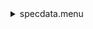 <details><summary>specdata.menu</summary><blockquote><pre><details><summary>specdata.cbk</summary><blockquote><pre><details><summary>SpecData.1083.000000.rcp</summary><blockquote><pre>SPECDATA Dark  1083.000000 4 4 1.5 1.5 1.5 1.5 1.5
SPECDATA Spectrum  1083.000000 0 0 1.640000 10.000000 1.640000 1.640000 6.108975
SPECDATA Spectrum  1083.000000 0 1 2.250886 10.000000 1.640000 1.640000 6.108975
SPECDATA Spectrum  1083.000000 0 2 3.291336 10.000000 1.640000 1.640000 6.108975
SPECDATA Spectrum  1083.000000 0 3 6.108975 10.000000 1.640000 1.640000 6.108975
SPECDATA Spectrum  1083.000000 0 4 10.000000 10.000000 1.640000 1.640000 6.108975
SPECDATA Spectrum  1083.000000 1 0 1.640000 3.291336 6.108975 10.000000 1.640000
SPECDATA Spectrum  1083.000000 1 1 2.250886 3.291336 6.108975 10.000000 1.640000
SPECDATA Spectrum  1083.000000 1 2 3.291336 3.291336 6.108975 10.000000 1.640000
SPECDATA Spectrum  1083.000000 1 3 6.108975 3.291336 6.108975 10.000000 1.640000
SPECDATA Spectrum  1083.000000 1 4 10.000000 3.291336 6.108975 10.000000 1.640000
SPECDATA Spectrum  1083.000000 2 0 1.640000 1.640000 10.000000 2.250886 2.250886
SPECDATA Spectrum  1083.000000 2 1 2.250886 1.640000 10.000000 2.250886 2.250886
SPECDATA Spectrum  1083.000000 2 2 3.291336 1.640000 10.000000 2.250886 2.250886
SPECDATA Spectrum  1083.000000 2 3 6.108975 1.640000 10.000000 2.250886 2.250886
SPECDATA Spectrum  1083.000000 2 4 10.000000 1.640000 10.000000 2.250886 2.250886
SPECDATA Spectrum  1083.000000 3 0 1.640000 2.250886 2.250886 3.291336 10.000000
SPECDATA Spectrum  1083.000000 3 1 2.250886 2.250886 2.250886 3.291336 10.000000
SPECDATA Spectrum  1083.000000 3 2 3.291336 2.250886 2.250886 3.291336 10.000000
SPECDATA Spectrum  1083.000000 3 3 6.108975 2.250886 2.250886 3.291336 10.000000
SPECDATA Spectrum  1083.000000 3 4 10.000000 2.250886 2.250886 3.291336 10.000000
SPECDATA Spectrum  1083.000000 4 0 1.640000 6.108975 3.291336 6.108975 3.291336
SPECDATA Spectrum  1083.000000 4 1 2.250886 6.108975 3.291336 6.108975 3.291336
SPECDATA Spectrum  1083.000000 4 2 3.291336 6.108975 3.291336 6.108975 3.291336
SPECDATA Spectrum  1083.000000 4 3 6.108975 6.108975 3.291336 6.108975 3.291336
SPECDATA Spectrum  1083.000000 4 4 10.000000 6.108975 3.291336 6.108975 3.291336
SPECDATA Spectrum  1083.000000 0 0 10.000000 1.640000 1.640000 1.640000 6.108975
SPECDATA Spectrum  1083.000000 0 1 10.000000 2.250886 1.640000 1.640000 6.108975
SPECDATA Spectrum  1083.000000 0 2 10.000000 3.291336 1.640000 1.640000 6.108975
SPECDATA Spectrum  1083.000000 0 3 10.000000 6.108975 1.640000 1.640000 6.108975
SPECDATA Spectrum  1083.000000 0 4 10.000000 10.000000 1.640000 1.640000 6.108975
SPECDATA Spectrum  1083.000000 1 0 3.291336 1.640000 6.108975 10.000000 1.640000
SPECDATA Spectrum  1083.000000 1 1 3.291336 2.250886 6.108975 10.000000 1.640000
SPECDATA Spectrum  1083.000000 1 2 3.291336 3.291336 6.108975 10.000000 1.640000
SPECDATA Spectrum  1083.000000 1 3 3.291336 6.108975 6.108975 10.000000 1.640000
SPECDATA Spectrum  1083.000000 1 4 3.291336 10.000000 6.108975 10.000000 1.640000
SPECDATA Spectrum  1083.000000 2 0 6.108975 1.640000 10.000000 2.250886 2.250886
SPECDATA Spectrum  1083.000000 2 1 6.108975 2.250886 10.000000 2.250886 2.250886
SPECDATA Spectrum  1083.000000 2 2 6.108975 3.291336 10.000000 2.250886 2.250886
SPECDATA Spectrum  1083.000000 2 3 6.108975 6.108975 10.000000 2.250886 2.250886
SPECDATA Spectrum  1083.000000 2 4 6.108975 10.000000 10.000000 2.250886 2.250886
SPECDATA Spectrum  1083.000000 3 0 1.640000 1.640000 2.250886 3.291336 10.000000
SPECDATA Spectrum  1083.000000 3 1 1.640000 2.250886 2.250886 3.291336 10.000000
SPECDATA Spectrum  1083.000000 3 2 1.640000 3.291336 2.250886 3.291336 10.000000
SPECDATA Spectrum  1083.000000 3 3 1.640000 6.108975 2.250886 3.291336 10.000000
SPECDATA Spectrum  1083.000000 3 4 1.640000 10.000000 2.250886 3.291336 10.000000
SPECDATA Spectrum  1083.000000 4 0 2.250886 1.640000 3.291336 6.108975 3.291336
SPECDATA Spectrum  1083.000000 4 1 2.250886 2.250886 3.291336 6.108975 3.291336
SPECDATA Spectrum  1083.000000 4 2 2.250886 3.291336 3.291336 6.108975 3.291336
SPECDATA Spectrum  1083.000000 4 3 2.250886 6.108975 3.291336 6.108975 3.291336
SPECDATA Spectrum  1083.000000 4 4 2.250886 10.000000 3.291336 6.108975 3.291336
SPECDATA Spectrum  1083.000000 0 0 10.000000 10.000000 1.640000 1.640000 6.108975
SPECDATA Spectrum  1083.000000 0 1 10.000000 10.000000 2.250886 1.640000 6.108975
SPECDATA Spectrum  1083.000000 0 2 10.000000 10.000000 3.291336 1.640000 6.108975
SPECDATA Spectrum  1083.000000 0 3 10.000000 10.000000 6.108975 1.640000 6.108975
SPECDATA Spectrum  1083.000000 0 4 10.000000 10.000000 10.000000 1.640000 6.108975
SPECDATA Spectrum  1083.000000 1 0 3.291336 3.291336 1.640000 10.000000 1.640000
SPECDATA Spectrum  1083.000000 1 1 3.291336 3.291336 2.250886 10.000000 1.640000
SPECDATA Spectrum  1083.000000 1 2 3.291336 3.291336 3.291336 10.000000 1.640000
SPECDATA Spectrum  1083.000000 1 3 3.291336 3.291336 6.108975 10.000000 1.640000
SPECDATA Spectrum  1083.000000 1 4 3.291336 3.291336 10.000000 10.000000 1.640000
SPECDATA Spectrum  1083.000000 2 0 6.108975 1.640000 1.640000 2.250886 2.250886
SPECDATA Spectrum  1083.000000 2 1 6.108975 1.640000 2.250886 2.250886 2.250886
SPECDATA Spectrum  1083.000000 2 2 6.108975 1.640000 3.291336 2.250886 2.250886
SPECDATA Spectrum  1083.000000 2 3 6.108975 1.640000 6.108975 2.250886 2.250886
SPECDATA Spectrum  1083.000000 2 4 6.108975 1.640000 10.000000 2.250886 2.250886
SPECDATA Spectrum  1083.000000 3 0 1.640000 2.250886 1.640000 3.291336 10.000000
SPECDATA Spectrum  1083.000000 3 1 1.640000 2.250886 2.250886 3.291336 10.000000
SPECDATA Spectrum  1083.000000 3 2 1.640000 2.250886 3.291336 3.291336 10.000000
SPECDATA Spectrum  1083.000000 3 3 1.640000 2.250886 6.108975 3.291336 10.000000
SPECDATA Spectrum  1083.000000 3 4 1.640000 2.250886 10.000000 3.291336 10.000000
SPECDATA Spectrum  1083.000000 4 0 2.250886 6.108975 1.640000 6.108975 3.291336
SPECDATA Spectrum  1083.000000 4 1 2.250886 6.108975 2.250886 6.108975 3.291336
SPECDATA Spectrum  1083.000000 4 2 2.250886 6.108975 3.291336 6.108975 3.291336
SPECDATA Spectrum  1083.000000 4 3 2.250886 6.108975 6.108975 6.108975 3.291336
SPECDATA Spectrum  1083.000000 4 4 2.250886 6.108975 10.000000 6.108975 3.291336
SPECDATA Spectrum  1083.000000 0 0 10.000000 10.000000 1.640000 1.640000 6.108975
SPECDATA Spectrum  1083.000000 0 1 10.000000 10.000000 1.640000 2.250886 6.108975
SPECDATA Spectrum  1083.000000 0 2 10.000000 10.000000 1.640000 3.291336 6.108975
SPECDATA Spectrum  1083.000000 0 3 10.000000 10.000000 1.640000 6.108975 6.108975
SPECDATA Spectrum  1083.000000 0 4 10.000000 10.000000 1.640000 10.000000 6.108975
SPECDATA Spectrum  1083.000000 1 0 3.291336 3.291336 6.108975 1.640000 1.640000
SPECDATA Spectrum  1083.000000 1 1 3.291336 3.291336 6.108975 2.250886 1.640000
SPECDATA Spectrum  1083.000000 1 2 3.291336 3.291336 6.108975 3.291336 1.640000
SPECDATA Spectrum  1083.000000 1 3 3.291336 3.291336 6.108975 6.108975 1.640000
SPECDATA Spectrum  1083.000000 1 4 3.291336 3.291336 6.108975 10.000000 1.640000
SPECDATA Spectrum  1083.000000 2 0 6.108975 1.640000 10.000000 1.640000 2.250886
SPECDATA Spectrum  1083.000000 2 1 6.108975 1.640000 10.000000 2.250886 2.250886
SPECDATA Spectrum  1083.000000 2 2 6.108975 1.640000 10.000000 3.291336 2.250886
SPECDATA Spectrum  1083.000000 2 3 6.108975 1.640000 10.000000 6.108975 2.250886
SPECDATA Spectrum  1083.000000 2 4 6.108975 1.640000 10.000000 10.000000 2.250886
SPECDATA Spectrum  1083.000000 3 0 1.640000 2.250886 2.250886 1.640000 10.000000
SPECDATA Spectrum  1083.000000 3 1 1.640000 2.250886 2.250886 2.250886 10.000000
SPECDATA Spectrum  1083.000000 3 2 1.640000 2.250886 2.250886 3.291336 10.000000
SPECDATA Spectrum  1083.000000 3 3 1.640000 2.250886 2.250886 6.108975 10.000000
SPECDATA Spectrum  1083.000000 3 4 1.640000 2.250886 2.250886 10.000000 10.000000
SPECDATA Spectrum  1083.000000 4 0 2.250886 6.108975 3.291336 1.640000 3.291336
SPECDATA Spectrum  1083.000000 4 1 2.250886 6.108975 3.291336 2.250886 3.291336
SPECDATA Spectrum  1083.000000 4 2 2.250886 6.108975 3.291336 3.291336 3.291336
SPECDATA Spectrum  1083.000000 4 3 2.250886 6.108975 3.291336 6.108975 3.291336
SPECDATA Spectrum  1083.000000 4 4 2.250886 6.108975 3.291336 10.000000 3.291336
SPECDATA Spectrum  1083.000000 0 0 10.000000 10.000000 1.640000 1.640000 1.640000
SPECDATA Spectrum  1083.000000 0 1 10.000000 10.000000 1.640000 1.640000 2.250886
SPECDATA Spectrum  1083.000000 0 2 10.000000 10.000000 1.640000 1.640000 3.291336
SPECDATA Spectrum  1083.000000 0 3 10.000000 10.000000 1.640000 1.640000 6.108975
SPECDATA Spectrum  1083.000000 0 4 10.000000 10.000000 1.640000 1.640000 10.000000
SPECDATA Spectrum  1083.000000 1 0 3.291336 3.291336 6.108975 10.000000 1.640000
SPECDATA Spectrum  1083.000000 1 1 3.291336 3.291336 6.108975 10.000000 2.250886
SPECDATA Spectrum  1083.000000 1 2 3.291336 3.291336 6.108975 10.000000 3.291336
SPECDATA Spectrum  1083.000000 1 3 3.291336 3.291336 6.108975 10.000000 6.108975
SPECDATA Spectrum  1083.000000 1 4 3.291336 3.291336 6.108975 10.000000 10.000000
SPECDATA Spectrum  1083.000000 2 0 6.108975 1.640000 10.000000 2.250886 1.640000
SPECDATA Spectrum  1083.000000 2 1 6.108975 1.640000 10.000000 2.250886 2.250886
SPECDATA Spectrum  1083.000000 2 2 6.108975 1.640000 10.000000 2.250886 3.291336
SPECDATA Spectrum  1083.000000 2 3 6.108975 1.640000 10.000000 2.250886 6.108975
SPECDATA Spectrum  1083.000000 2 4 6.108975 1.640000 10.000000 2.250886 10.000000
SPECDATA Spectrum  1083.000000 3 0 1.640000 2.250886 2.250886 3.291336 1.640000
SPECDATA Spectrum  1083.000000 3 1 1.640000 2.250886 2.250886 3.291336 2.250886
SPECDATA Spectrum  1083.000000 3 2 1.640000 2.250886 2.250886 3.291336 3.291336
SPECDATA Spectrum  1083.000000 3 3 1.640000 2.250886 2.250886 3.291336 6.108975
SPECDATA Spectrum  1083.000000 3 4 1.640000 2.250886 2.250886 3.291336 10.000000
SPECDATA Spectrum  1083.000000 4 0 2.250886 6.108975 3.291336 6.108975 1.640000
SPECDATA Spectrum  1083.000000 4 1 2.250886 6.108975 3.291336 6.108975 2.250886
SPECDATA Spectrum  1083.000000 4 2 2.250886 6.108975 3.291336 6.108975 3.291336
SPECDATA Spectrum  1083.000000 4 3 2.250886 6.108975 3.291336 6.108975 6.108975
SPECDATA Spectrum  1083.000000 4 4 2.250886 6.108975 3.291336 6.108975 10.000000
SPECDATA Dark  1083.000000 0 0 1.5 1.5 1.5 1.5 1.5
</pre></blockquote></details></pre></blockquote></details></pre></blockquote></details>